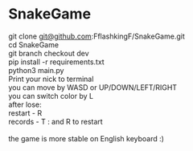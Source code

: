# SnakeGame

git clone git@github.com:FflashkingF/SnakeGame.git   <br />
cd SnakeGame  <br />
git branch checkout dev   <br />
pip install -r requirements.txt   <br />
python3 main.py   <br />
Print your nick to terminal   <br />
you can move by WASD or UP/DOWN/LEFT/RIGHT    <br />
you can switch color by L <br />
after lose:   <br />
  restart - R   <br />
  records - T : and R to restart   <br />
<br />
the game is more stable on English keyboard :)
